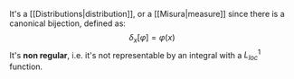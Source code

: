 It's a [[Distributions|distribution]], or a [[Misura|measure]] since there is a canonical bijection, defined as:
$$
\delta_x[\varphi] = \varphi(x)
$$
It's **non regular**, i.e. it's not representable by an integral with a $L^1_{loc}$ function.


